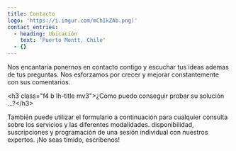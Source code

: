 ```yaml
---
title: Contacto
logo: 'https://i.imgur.com/mChIkZAb.png)'
contact_entries:
  - heading: Ubicación
    text: 'Puerto Montt, Chile'
  - {}
---
```

Nos encantaría ponernos en contacto contigo y escuchar tus ideas ademas de tus
preguntas. Nos esforzamos por crecer y mejorar constantemente con sus comentarios.

\<h3 class="f4 b lh-title mv3">¿Cómo puedo conseguir probar su solución …?\</h3>

También puede utilizar el formulario a continuación para cualquier consulta sobre los servicios y las diferentes modalidades.
disponibilidad, suscripciones y programación de una sesión individual
con nuestros expertos. ¡No seas tímido, escríbenos!
